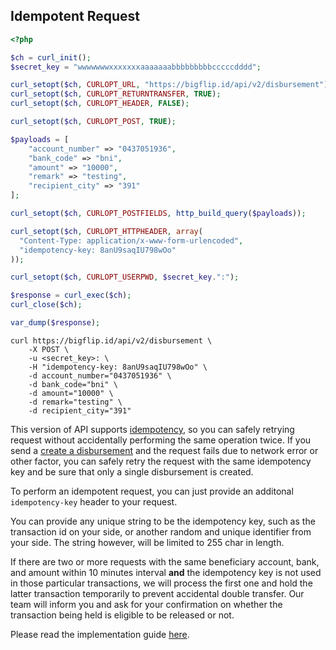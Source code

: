 ## Idempotent Request

```php
<?php

$ch = curl_init();
$secret_key = "wwwwwwwxxxxxxxaaaaaaabbbbbbbbbcccccdddd";

curl_setopt($ch, CURLOPT_URL, "https://bigflip.id/api/v2/disbursement");
curl_setopt($ch, CURLOPT_RETURNTRANSFER, TRUE);
curl_setopt($ch, CURLOPT_HEADER, FALSE);

curl_setopt($ch, CURLOPT_POST, TRUE);

$payloads = [
    "account_number" => "0437051936",
    "bank_code" => "bni",
    "amount" => "10000",
    "remark" => "testing",
    "recipient_city" => "391"
];

curl_setopt($ch, CURLOPT_POSTFIELDS, http_build_query($payloads));

curl_setopt($ch, CURLOPT_HTTPHEADER, array(
  "Content-Type: application/x-www-form-urlencoded",
  "idempotency-key: 8anU9saqIU798wOo"
));

curl_setopt($ch, CURLOPT_USERPWD, $secret_key.":");

$response = curl_exec($ch);
curl_close($ch);

var_dump($response);
```

```shell
curl https://bigflip.id/api/v2/disbursement \
    -X POST \
    -u <secret_key>: \
    -H "idempotency-key: 8anU9saqIU798wOo" \
    -d account_number="0437051936" \
    -d bank_code="bni" \
    -d amount="10000" \
    -d remark="testing" \
    -d recipient_city="391"
```

This version of API supports [idempotency](http://restcookbook.com/HTTP%20Methods/idempotency/), so you can safely retrying request without accidentally performing the same operation twice. If you send a [create a disbursement](#create-disbursement) and the request fails due to network error or other factor, you can safely retry the request with the same idempotency key and be sure that only a single disbursement is created.

To perform an idempotent request, you can just provide an additonal `idempotency-key` header to your request.

You can provide any unique string to be the idempotency key, such as the transaction id on your side, or another random and unique identifier from your side. The string however, will be limited to 255 char in length.

If there are two or more requests with the same beneficiary account, bank, and amount within 10 minutes interval **and** the idempotency key is not used in those particular transactions, we will process the first one and hold the latter transaction temporarily to prevent accidental double transfer. Our team will inform you and ask for your confirmation on whether the transaction being held is eligible to be released or not.

Please read the implementation guide [here](https://flipid.zendesk.com/hc/id/articles/900002966266-Can-Flip-s-system-prevent-double-transfer-).
